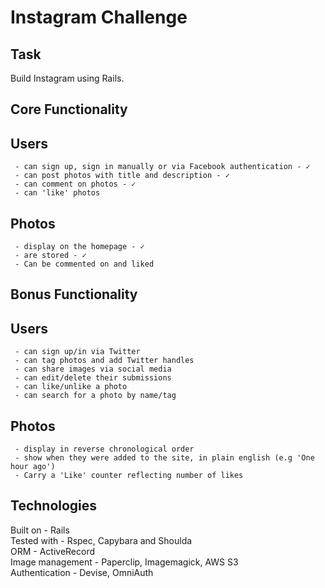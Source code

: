 Instagram Challenge
===================

Task
-----

Build Instagram using Rails.

Core Functionality
------------------

Users 
----
     - can sign up, sign in manually or via Facebook authentication - ✓  
     - can post photos with title and description - ✓  
     - can comment on photos - ✓   
     - can 'like' photos  

Photos
-----
     - display on the homepage - ✓  
     - are stored - ✓  
     - Can be commented on and liked  

Bonus Functionality
-------------------

Users
-----
     - can sign up/in via Twitter  
     - can tag photos and add Twitter handles  
     - can share images via social media  
     - can edit/delete their submissions  
     - can like/unlike a photo  
     - can search for a photo by name/tag

Photos 
------
     - display in reverse chronological order  
     - show when they were added to the site, in plain english (e.g 'One hour ago')  
     - Carry a 'Like' counter reflecting number of likes  
       
Technologies
------------

Built on - Rails  
Tested with - Rspec, Capybara and Shoulda  
ORM - ActiveRecord  
Image management - Paperclip, Imagemagick, AWS S3  
Authentication - Devise, OmniAuth  
